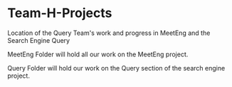 # Team-H-Projects
Location of the Query Team's work and progress in MeetEng and the Search Engine Query

MeetEng Folder will hold all our work on the MeetEng project.

Query Folder will hold our work on the Query section of the search engine project.
